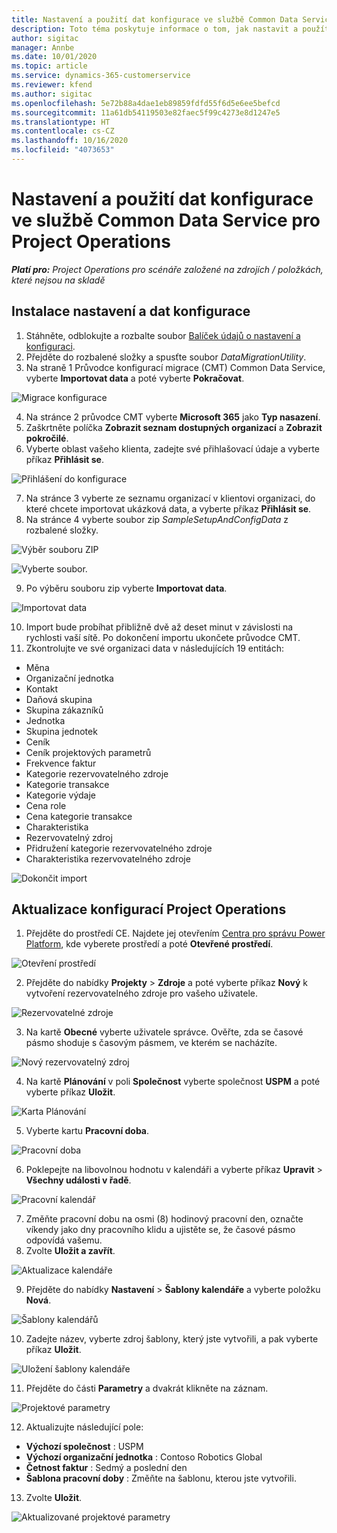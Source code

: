 ```yaml
---
title: Nastavení a použití dat konfigurace ve službě Common Data Service pro Project Operations
description: Toto téma poskytuje informace o tom, jak nastavit a použít konfigurační data v aplikaci Project Operations.
author: sigitac
manager: Annbe
ms.date: 10/01/2020
ms.topic: article
ms.service: dynamics-365-customerservice
ms.reviewer: kfend
ms.author: sigitac
ms.openlocfilehash: 5e72b88a4dae1eb89859fdfd55f6d5e6ee5befcd
ms.sourcegitcommit: 11a61db54119503e82faec5f99c4273e8d1247e5
ms.translationtype: HT
ms.contentlocale: cs-CZ
ms.lasthandoff: 10/16/2020
ms.locfileid: "4073653"
---
```

# <a name="set-up-and-apply-configuration-data-in-the-common-data-service-for-project-operations"></a>Nastavení a použití dat konfigurace ve službě Common Data Service pro Project Operations

_**Platí pro:** Project Operations pro scénáře založené na zdrojích / položkách, které nejsou na skladě_

## <a name="install-setup-and-configuration-data"></a>Instalace nastavení a dat konfigurace

1. Stáhněte, odblokujte a rozbalte soubor [Balíček údajů o nastavení a konfiguraci](https://download.microsoft.com/download/1/3/4/1349369c-6209-42b7-b3b4-5be0e67cacd8/ProjOpsSampleSetupData-%20Integrated%20UR1.zip).
2. Přejděte do rozbalené složky a spusťte soubor *DataMigrationUtility*.
3. Na straně 1 Průvodce konfigurací migrace (CMT) Common Data Service, vyberte **Importovat data** a poté vyberte **Pokračovat**.

![Migrace konfigurace](./media/1ConfigurationMigration.png)

4. Na stránce 2 průvodce CMT vyberte **Microsoft 365** jako **Typ nasazení**.
5. Zaškrtněte políčka **Zobrazit seznam dostupných organizací** a **Zobrazit pokročilé**.
6. Vyberte oblast vašeho klienta, zadejte své přihlašovací údaje a vyberte příkaz **Přihlásit se**.

![Přihlášení do konfigurace](./media/2ConfigurationSignin.png)

7. Na stránce 3 vyberte ze seznamu organizací v klientovi organizaci, do které chcete importovat ukázková data, a vyberte příkaz **Přihlásit se**.
8. Na stránce 4 vyberte soubor zip *SampleSetupAndConfigData* z rozbalené složky.

![Výběr souboru ZIP](./media/3ZipFile.png)

![Vyberte soubor.](./media/4SelectAFile.png)

9. Po výběru souboru zip vyberte **Importovat data**.

![Importovat data](./media/5ImportData.png)

10. Import bude probíhat přibližně dvě až deset minut v závislosti na rychlosti vaší sítě. Po dokončení importu ukončete průvodce CMT. 
11. Zkontrolujte ve své organizaci data v následujících 19 entitách:

  - Měna
  - Organizační jednotka
  - Kontakt
  - Daňová skupina
  - Skupina zákazníků
  - Jednotka
  - Skupina jednotek
  - Ceník
  - Ceník projektových parametrů
  - Frekvence faktur
  - Kategorie rezervovatelného zdroje
  - Kategorie transakce
  - Kategorie výdaje
  - Cena role
  - Cena kategorie transakce
  - Charakteristika
  - Rezervovatelný zdroj
  - Přidružení kategorie rezervovatelného zdroje
  - Charakteristika rezervovatelného zdroje

![Dokončit import](./media/6CompleteImport.png)

## <a name="update-project-operations-configurations"></a>Aktualizace konfigurací Project Operations

1. Přejděte do prostředí CE. Najdete jej otevřením [Centra pro správu Power Platform](https://admin.powerplatform.microsoft.com/environments), kde vyberete prostředí a poté **Otevřené prostředí**. 

![Otevření prostředí](./media/7OpenEnvironment.png)

2. Přejděte do nabídky **Projekty** > **Zdroje** a poté vyberte příkaz **Nový** k vytvoření rezervovatelného zdroje pro vašeho uživatele.

![Rezervovatelné zdroje](./media/8BookableResources.png)

3. Na kartě **Obecné** vyberte uživatele správce. Ověřte, zda se časové pásmo shoduje s časovým pásmem, ve kterém se nacházíte. 

![Nový rezervovatelný zdroj](./media/9NewBookableResource.png)

4. Na kartě **Plánování** v poli **Společnost** vyberte společnost **USPM** a poté vyberte příkaz **Uložit**. 

![Karta Plánování](./media/10SchedulingTab.png)

5. Vyberte kartu **Pracovní doba**.  

![Pracovní doba](./media/11WorkHours.png)

6. Poklepejte na libovolnou hodnotu v kalendáři a vyberte příkaz **Upravit** > **Všechny události v řadě**. 

![Pracovní kalendář](./media/12WorkCalendar.png)

7. Změňte pracovní dobu na osmi (8) hodinový pracovní den, označte víkendy jako dny pracovního klidu a ujistěte se, že časové pásmo odpovídá vašemu. 
8. Zvolte **Uložit a zavřít**.

![Aktualizace kalendáře](./media/13UpdateCalendar.png)

9. Přejděte do nabídky **Nastavení** > **Šablony kalendáře** a vyberte položku **Nová**.
 
 ![Šablony kalendářů](./media/14CalendarTemplates.png)
 
 10. Zadejte název, vyberte zdroj šablony, který jste vytvořili, a pak vyberte příkaz **Uložit**. 
 
 ![Uložení šablony kalendáře](./media/15SaveCalendarTemplate.png)
 
 11. Přejděte do části **Parametry** a dvakrát klikněte na záznam. 
 
 ![Projektové parametry](./media/16ProjectParameters.png)
 
12. Aktualizujte následující pole:

 - **Výchozí společnost** : USPM
 - **Výchozí organizační jednotka** : Contoso Robotics Global
 - **Četnost faktur** : Sedmý a poslední den
 - **Šablona pracovní doby** : Změňte na šablonu, kterou jste vytvořili.

13. Zvolte **Uložit**. 

![Aktualizované projektové parametry](./media/17UpdatedProjectParameters.png)
